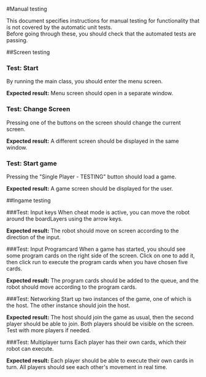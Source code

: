 #Manual testing

This document specifies instructions for manual testing for functionality
that is not covered by the automatic unit tests.  
Before going through these, you should check that the automated tests
are passing.

##Screen testing
### Test: Start
By running the main class, you should enter the menu screen.

**Expected result:** Menu screen should open in a separate window.

### Test: Change Screen
Pressing one of the buttons on the screen should change the current screen.

**Expected result:** A different screen should be displayed in the same window.

### Test: Start game
Pressing the "Single Player - TESTING" button should load a game.

**Expected result:** A game screen should be displayed for the user.

##Ingame testing

###Test: Input keys
When cheat mode is active, you can move the robot around the boardLayers using the arrow keys.

**Expected result:** The robot should move on screen according to the direction of the input.

###Test: Input Programcard
When a game has started, you should see some program cards on the right side of the screen.
Click on one to add it, then click run to execute the program cards when you have chosen five
cards.

**Expected result:** The program cards should be added to the queue, and the
robot should move according to the program cards.

###Test: Networking
Start up two instances of the game, one of which is the host.
The other instance should join the host.

**Expected result:** The host should join the game as usual, then the
second player should be able to join. Both players should be visible on the screen.
Test with more players if needed.

###Test: Multiplayer turns
Each player has their own cards, which their robot can execute.

**Expected result:** Each player should be able to execute their own cards in turn.
All players should see each other's movement in real time.

